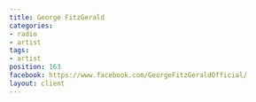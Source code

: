 ```yaml
---
title: George FitzGerald
categories:
- radio
- artist
tags:
- artist
position: 163
facebook: https://www.facebook.com/GeorgeFitzGeraldOfficial/
layout: client
---
```


